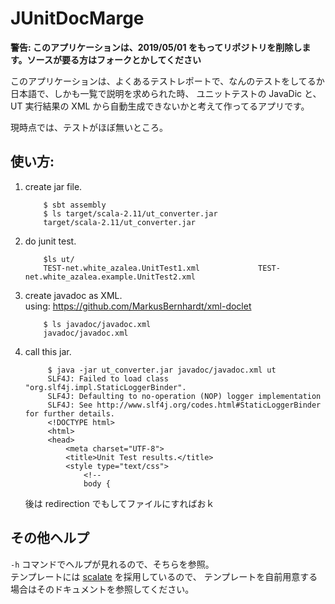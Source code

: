 # JUnitDocMarge

**警告: このアプリケーションは、2019/05/01 をもってリポジトリを削除します。ソースが要る方はフォークとかしてください**

このアプリケーションは、よくあるテストレポートで、なんのテストをしてるか日本語で、しかも一覧で説明を求められた時、
ユニットテストの JavaDic と、UT 実行結果の XML から自動生成できないかと考えて作ってるアプリです。

現時点では、テストがほぼ無いところ。

## 使い方:

1. create jar file.
    ```
        $ sbt assembly
        $ ls target/scala-2.11/ut_converter.jar 
        target/scala-2.11/ut_converter.jar
    ```
2. do junit test.
    ```
        $ls ut/
        TEST-net.white_azalea.UnitTest1.xml             TEST-net.white_azalea.example.UnitTest2.xml
    ```
3. create javadoc as XML.  
   using: https://github.com/MarkusBernhardt/xml-doclet
   ```$xslt
       $ ls javadoc/javadoc.xml
       javadoc/javadoc.xml
   ```
4. call this jar.
   ```$xslt
        $ java -jar ut_converter.jar javadoc/javadoc.xml ut
        SLF4J: Failed to load class "org.slf4j.impl.StaticLoggerBinder".
        SLF4J: Defaulting to no-operation (NOP) logger implementation
        SLF4J: See http://www.slf4j.org/codes.html#StaticLoggerBinder for further details.
        <!DOCTYPE html>
        <html>
        <head>
            <meta charset="UTF-8">
            <title>Unit Test results.</title>
            <style type="text/css">
                <!--
                body {
   ```
   後は redirection でもしてファイルにすればおｋ

## その他ヘルプ

`-h` コマンドでヘルプが見れるので、そちらを参照。  
テンプレートには [scalate](https://github.com/scalate/scalate) を採用しているので、
テンプレートを自前用意する場合はそのドキュメントを参照してください。
